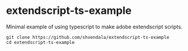 # extendscript-ts-example
Minimal example of using typescript to make adobe extendscript scripts.

```
git clone https://github.com/shvendala/extendscript-ts-example
cd extendscript-ts-example
```

